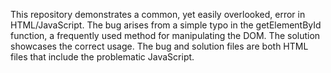 This repository demonstrates a common, yet easily overlooked, error in HTML/JavaScript. The bug arises from a simple typo in the getElementById function, a frequently used method for manipulating the DOM. The solution showcases the correct usage. The bug and solution files are both HTML files that include the problematic JavaScript.